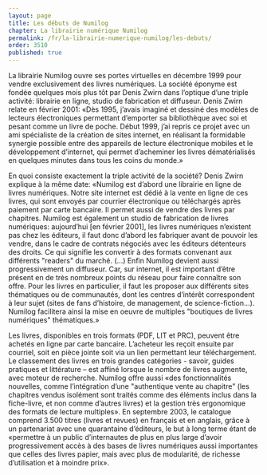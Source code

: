 ```yaml
---
layout: page
title: Les débuts de Numilog
chapter: La librairie numérique Numilog
permalink: /fr/la-librairie-numerique-numilog/les-debuts/
order: 3510
published: true
---
```

<p>La librairie Numilog ouvre ses portes virtuelles en décembre 1999 pour vendre exclusivement des livres numériques. La société éponyme est fondée quelques mois plus tôt par Denis Zwirn dans l’optique d’une triple activité: librairie en ligne, studio de fabrication et diffuseur. Denis Zwirn relate en février 2001: «Dès 1995, j’avais imaginé et dessiné des modèles de lecteurs électroniques permettant d’emporter sa bibliothèque avec soi et pesant comme un livre de poche. Début 1999, j’ai repris ce projet avec un ami spécialiste de la création de sites internet, en réalisant la formidable synergie possible entre des appareils de lecture électronique mobiles et le développement d’internet, qui permet d’acheminer les livres dématérialisés en quelques minutes dans tous les coins du monde.»</p>

<p>En quoi consiste exactement la triple activité de la société? Denis Zwirn explique à la même date: «Numilog est d’abord une librairie en ligne de livres numériques. Notre site internet est dédié à la vente en ligne de ces livres, qui sont envoyés par courrier électronique ou téléchargés après paiement par carte bancaire. Il permet aussi de vendre des livres par chapitres. Numilog est également un studio de fabrication de livres numériques: aujourd’hui [en février 2001], les livres numériques n’existent pas chez les éditeurs, il faut donc d’abord les fabriquer avant de pouvoir les vendre, dans le cadre de contrats négociés avec les éditeurs détenteurs des droits. Ce qui signifie les convertir à des formats convenant aux différents "readers" du marché. (...) Enfin Numilog devient aussi progressivement un diffuseur. Car, sur internet, il est important d’être présent en de très nombreux points du réseau pour faire connaître son offre. Pour les livres en particulier, il faut les proposer aux différents sites thématiques ou de communautés, dont les centres d’intérêt correspondent à leur sujet (sites de fans d’histoire, de management, de science-fiction...). Numilog facilitera ainsi la mise en oeuvre de multiples "boutiques de livres numériques" thématiques.»</p>

<p>Les livres, disponibles en trois formats (PDF, LIT et PRC), peuvent être achetés en ligne par carte bancaire. L’acheteur les reçoit ensuite par courriel, soit en pièce jointe soit via un lien permettant leur téléchargement. Le classement des livres en trois grandes catégories - savoir, guides pratiques et littérature – est affiné lorsque le nombre de livres augmente, avec moteur de recherche. Numilog offre aussi «des fonctionnalités nouvelles, comme l’intégration d’une "authentique vente au chapitre" (les chapitres vendus isolément sont traités comme des éléments inclus dans la fiche-livre, et non comme d’autres livres) et la gestion très ergonomique des formats de lecture multiples». En septembre 2003, le catalogue comprend 3.500 titres (livres et revues) en français et en anglais, grâce à un partenariat avec une quarantaine d’éditeurs, le but à long terme étant de «permettre à un public d’internautes de plus en plus large d’avoir progressivement accès à des bases de livres numériques aussi importantes que celles des livres papier, mais avec plus de modularité, de richesse d’utilisation et à moindre prix».</p>